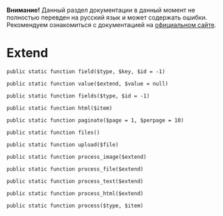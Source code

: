 <p class="note"><b>Внимание!</b> Данный раздел документации в данный момент не полностью перевден на русский язык и может содержать ошибки. Рекомендуем ознакомиться с документацией на <a href="//anchorcms.com/docs/">официальном сайте</a>.</p>

# Extend

`public static function field($type, $key, $id = -1)`

`public static function value($extend, $value = null)`

`public static function fields($type, $id = -1)`

`public static function html($item)`

`public static function paginate($page = 1, $perpage = 10)`

`public static function files()`

`public static function upload($file)`

`public static function process_image($extend)`

`public static function process_file($extend)`

`public static function process_text($extend)`

`public static function process_html($extend)`

`public static function process($type, $item)`